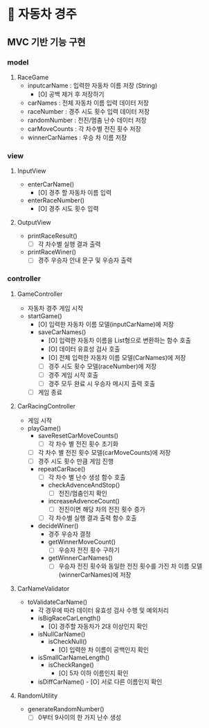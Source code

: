 # 🚗 자동차 경주

## MVC 기반 기능 구현

### model
1. RaceGame
	- inputcarName : 입력한 자동차 이름 저장 (String)
		- [O] 공백 제거 후 저장하기
    - carNames : 전체 자동차 이름 입력 데이터 저장
	- raceNumber : 경주 시도 횟수 입력 데이터 저장
	- randomNumber : 전진/멈춤 난수 데이터 저장
	- carMoveCounts : 각 차수별 전진 횟수 저장
	- winnerCarNames : 우승 차 이름 저장 

### view
1. InputView
	- enterCarName()
		- [O] 경주 할 자동차 이름 입력
	- enterRaceNumber()
		- [O] 경주 시도 횟수 입력

2. OutputView
	- printRaceResult()
		- [ ] 각 차수별 실행 결과 출력
	- printRaceWiner()
		- [ ] 경주 우승자 안내 문구 및 우승자 출력

### controller
1. GameController
	- 자동차 경주 게임 시작
	- startGame()
		- [O] 입력한 자동차 이름 모델(inputCarName)에 저장
		- saveCarNames()
		    - [O] 입력한 자동차 이름을 List형으로 변환하는 함수 호출
			- [O] 데이터 유효성 검사 호출
			- [O] 전체 입력한 자동차 이름 모델(CarNames)에 저장
		    - [ ] 경주 시도 횟수 모델(raceNumber)에 저장
			- [ ] 경주 게임 시작 호출
			- [ ] 경주 모두 완료 시 우승자 메시지 출력 호출
		- [ ] 게임 종료

2. CarRacingController
    - 게임 시작
	- playGame()
		- saveResetCarMoveCounts()
			- [ ] 각 차수 별 전진 횟수 초기화
		- [ ] 각 차수 별 전진 횟수 모델(carMoveCounts)에 저장
		- [ ] 경주 시도 횟수 만큼 게임 진행
		- repeatCarRace()
			- [ ] 각 차수 별 난수 생성 함수 호출
			- checkAdvenceAndStop() 
			    - [ ] 전진/멈춤인지 확인
			- increaseAdvenceCount()
				- [ ] 전진이면 해당 차의 전진 횟수 증가
			- [ ] 각 차수별 실행 결과 출력 함수 호출
		- decideWiner()
			- 경주 우승자 결정
			- getWinnerMoveCount()
				- [ ] 우승자 전진 횟수 구하기
			- getWinnerCarNames()
				- [ ] 우승자 전진 횟수와 동일한 전진 횟수를 가진 차 이름 모델(winnerCarNames)에 저장

3. CarNameValidator
	- toValidateCarName()
		- 각 경우에 따라 데이터 유효성 검사 수행 및 예외처리
		- isBigRaceCarLength()
			- [O] 경주할 자동차가 2대 이상인지 확인
		- isNullCarName()
			- isCheckNull()
				- [O] 입력한 차 이름이 공백인지 확인
		- isSmallCarNameLength()
			- isCheckRange()
				- [O] 5자 이하 이름인지 확인
		- isDiffCarName()
		        - [O] 서로 다른 이름인지 확인

4. RandomUtility
	- generateRandomNumber()
		- [ ] 0부터 9사이의 한 가지 난수 생성